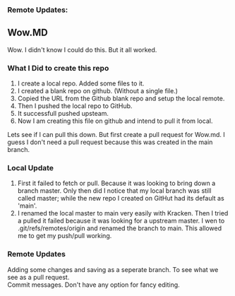 ### Remote Updates:
## Wow.MD
Wow. I didn't know I could do this.  But it all worked.

### What I Did to create this repo

  1. I create a local repo.  Added some files to it. 
  1. I created a blank repo on github.  (Without a single file.)
  1. Copied the URL from the Github blank repo and setup the local remote.
  1. Then I pushed the local repo to GitHub.
  1. It successfull pushed upsteam.
  1. Now I am creating this file on github and intend to pull it from local.

  Lets see if I can pull this down.  But first create a pull request for Wow.md.
  I guess I don't need a pull request because this was created in the main branch.

  ### Local Update

  1. First it failed to fetch or pull.  Because it was looking to bring down a branch master.  Only then did I notice that my local branch was still called master; while the new repo I created on GitHut had its default as 'main'.
  1. I renamed the local master to main very easily with Kracken.  Then I tried a pulled it failed because it was looking for a upstream master.  I wen to .git/refs/remotes/origin and renamed the branch to main.  This allowed me to get my push/pull working.
  

### Remote Updates

Adding some changes and saving as a seperate branch.  To see what we see as a pull request.  
Commit messages. Don't have any option for  fancy editing.
